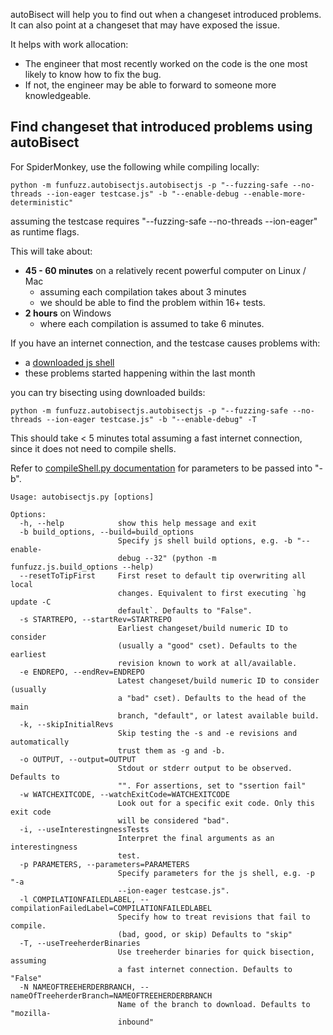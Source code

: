 autoBisect will help you to find out when a changeset introduced problems. It can also point at a changeset that may have exposed the issue.

It helps with work allocation:

* The engineer that most recently worked on the code is the one most likely to know how to fix the bug.
* If not, the engineer may be able to forward to someone more knowledgeable.

## Find changeset that introduced problems using autoBisect

For SpiderMonkey, use the following while compiling locally:

`python -m funfuzz.autobisectjs.autobisectjs -p "--fuzzing-safe --no-threads --ion-eager testcase.js" -b "--enable-debug --enable-more-deterministic"`

assuming the testcase requires "--fuzzing-safe --no-threads --ion-eager" as runtime flags.

This will take about:

* **45 - 60 minutes** on a relatively recent powerful computer on Linux / Mac
  * assuming each compilation takes about 3 minutes
  * we should be able to find the problem within 16+ tests.
* **2 hours** on Windows
  * where each compilation is assumed to take 6 minutes.

If you have an internet connection, and the testcase causes problems with:

* a [downloaded js shell](https://archive.mozilla.org/pub/mozilla.org/firefox/tinderbox-builds/mozilla-central-macosx64-debug/latest/jsshell-mac64.zip)
* these problems started happening within the last month

you can try bisecting using downloaded builds:

`python -m funfuzz.autobisectjs.autobisectjs -p "--fuzzing-safe --no-threads --ion-eager testcase.js" -b "--enable-debug" -T`

This should take < 5 minutes total assuming a fast internet connection, since it does not need to compile shells.

Refer to [compileShell.py documentation](../js/README.md) for parameters to be passed into "-b".

```
Usage: autobisectjs.py [options]

Options:
  -h, --help            show this help message and exit
  -b build_options, --build=build_options
                        Specify js shell build options, e.g. -b "--enable-
                        debug --32" (python -m funfuzz.js.build_options --help)
  --resetToTipFirst     First reset to default tip overwriting all local
                        changes. Equivalent to first executing `hg update -C
                        default`. Defaults to "False".
  -s STARTREPO, --startRev=STARTREPO
                        Earliest changeset/build numeric ID to consider
                        (usually a "good" cset). Defaults to the earliest
                        revision known to work at all/available.
  -e ENDREPO, --endRev=ENDREPO
                        Latest changeset/build numeric ID to consider (usually
                        a "bad" cset). Defaults to the head of the main
                        branch, "default", or latest available build.
  -k, --skipInitialRevs
                        Skip testing the -s and -e revisions and automatically
                        trust them as -g and -b.
  -o OUTPUT, --output=OUTPUT
                        Stdout or stderr output to be observed. Defaults to
                        "". For assertions, set to "ssertion fail"
  -w WATCHEXITCODE, --watchExitCode=WATCHEXITCODE
                        Look out for a specific exit code. Only this exit code
                        will be considered "bad".
  -i, --useInterestingnessTests
                        Interpret the final arguments as an interestingness
                        test.
  -p PARAMETERS, --parameters=PARAMETERS
                        Specify parameters for the js shell, e.g. -p "-a
                        --ion-eager testcase.js".
  -l COMPILATIONFAILEDLABEL, --compilationFailedLabel=COMPILATIONFAILEDLABEL
                        Specify how to treat revisions that fail to compile.
                        (bad, good, or skip) Defaults to "skip"
  -T, --useTreeherderBinaries
                        Use treeherder binaries for quick bisection, assuming
                        a fast internet connection. Defaults to "False"
  -N NAMEOFTREEHERDERBRANCH, --nameOfTreeherderBranch=NAMEOFTREEHERDERBRANCH
                        Name of the branch to download. Defaults to "mozilla-
                        inbound"
```
